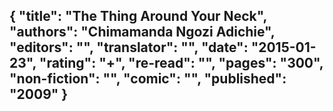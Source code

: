 {
 "title": "The Thing Around Your Neck",
 "authors": "Chimamanda Ngozi Adichie",
 "editors": "",
 "translator": "",
 "date": "2015-01-23",
 "rating": "+",
 "re-read": "",
 "pages": "300",
 "non-fiction": "",
 "comic": "",
 "published": "2009"
}
---

